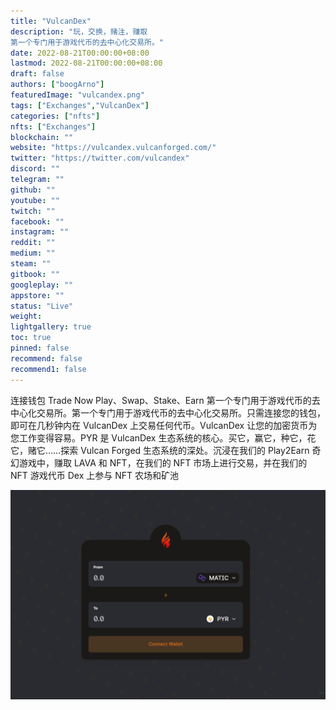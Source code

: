 ```yaml
---
title: "VulcanDex"
description: "玩，交换，赌注，赚取
第一个专门用于游戏代币的去中心化交易所。"
date: 2022-08-21T00:00:00+08:00
lastmod: 2022-08-21T00:00:00+08:00
draft: false
authors: ["boogArno"]
featuredImage: "vulcandex.png"
tags: ["Exchanges","VulcanDex"]
categories: ["nfts"]
nfts: ["Exchanges"]
blockchain: ""
website: "https://vulcandex.vulcanforged.com/"
twitter: "https://twitter.com/vulcandex"
discord: ""
telegram: ""
github: ""
youtube: ""
twitch: ""
facebook: ""
instagram: ""
reddit: ""
medium: ""
steam: ""
gitbook: ""
googleplay: ""
appstore: ""
status: "Live"
weight: 
lightgallery: true
toc: true
pinned: false
recommend: false
recommend1: false
---
```

连接钱包
Trade Now Play、Swap、Stake、Earn 第一个专门用于游戏代币的去中心化交易所。第一个专门用于游戏代币的去中心化交易所。只需连接您的钱包，即可在几秒钟内在 VulcanDex 上交易任何代币。VulcanDex 让您的加密货币为您工作变得容易。PYR 是 VulcanDex 生态系统的核心。买它，赢它，种它，花它，赌它……探索 Vulcan Forged 生态系统的深处。沉浸在我们的 Play2Earn 奇幻游戏中，赚取 LAVA 和 NFT，在我们的 NFT 市场上进行交易，并在我们的 NFT 游戏代币 Dex 上参与 NFT 农场和矿池

![vulcandex-dapp-exchanges-matic-image2_5d1449df0d38e21dc99fa3f42f176767](vulcandex-dapp-exchanges-matic-image2_5d1449df0d38e21dc99fa3f42f176767.png)
